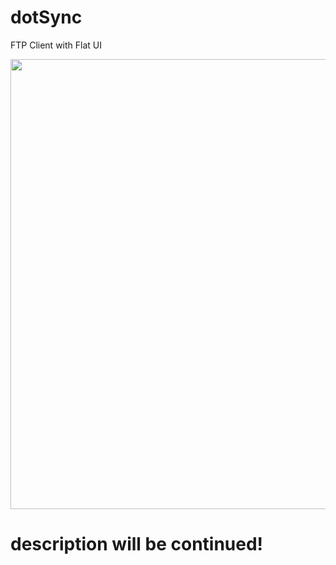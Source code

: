 # dotSync
FTP Client with Flat UI

<p align="center">
<image src="https://github.com/keyldev/dotSync/blob/main/Screenshots/img_0.jpg" width="720"/>
</p>




# description will be continued!
